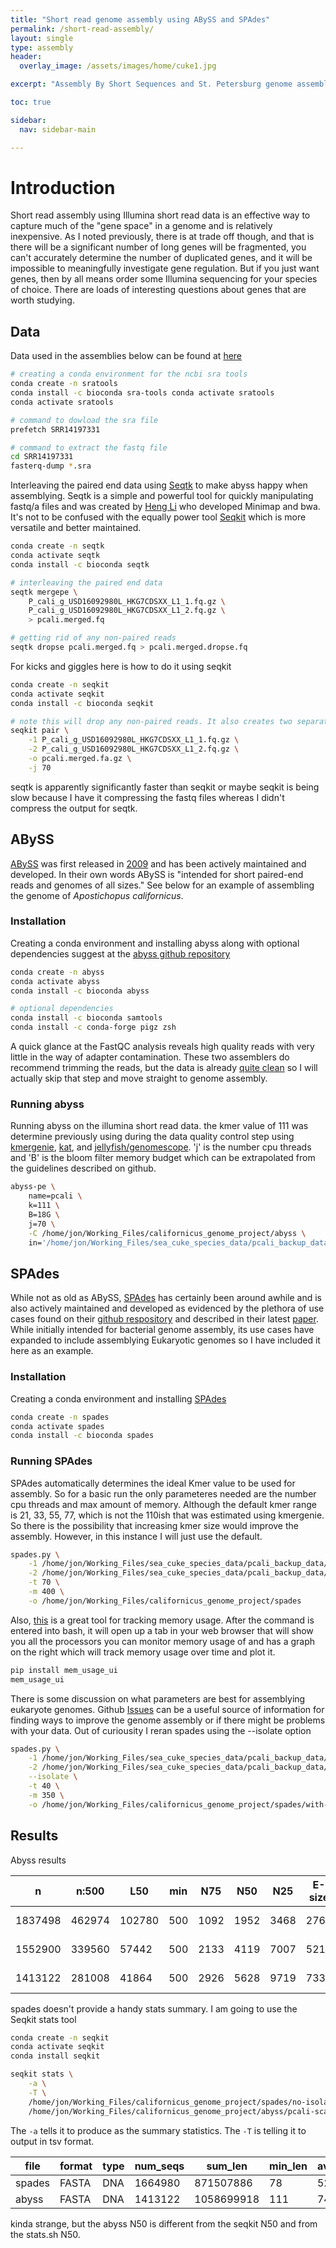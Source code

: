 ```yaml
---
title: "Short read genome assembly using ABySS and SPAdes"
permalink: /short-read-assembly/
layout: single
type: assembly
header:
  overlay_image: /assets/images/home/cuke1.jpg

excerpt: "Assembly By Short Sequences and St. Petersburg genome assembler "

toc: true 

sidebar:
  nav: sidebar-main

---
```


# Introduction
Short read assembly using Illumina short read data is an effective way to capture much of the "gene space" in a genome and is relatively inexpensive. As I noted previously, there is at trade off though, and that is there will be a significant number of long genes will be fragmented, you can't accurately determine the number of duplicated genes, and it will be impossible to meaningfully investigate gene regulation. But if you just want genes, then by all means order some Illumina sequencing for your species of choice. There are loads of interesting questions about genes that are worth studying. 

## Data

Data used in the assemblies below can be found at [here](https://www.ncbi.nlm.nih.gov/sra?linkname=bioproject_sra_all&from_uid=720913)

```bash
# creating a conda environment for the ncbi sra tools
conda create -n sratools
conda install -c bioconda sra-tools conda activate sratools
conda activate sratools

# command to dowload the sra file
prefetch SRR14197331

# command to extract the fastq file
cd SRR14197331
fasterq-dump *.sra
```

Interleaving the paired end data using [Seqtk](https://github.com/lh3/seqtk) to make abyss happy when assemblying. Seqtk is a simple and powerful tool for quickly manipulating fastq/a files  and was created by [Heng Li](https://github.com/lh3) who developed Minimap and bwa. It's not to be confused with the equally power tool [Seqkit](https://github.com/shenwei356/seqkit) which is more versatile and better maintained. 

```bash
conda create -n seqtk
conda activate seqtk
conda install -c bioconda seqtk

# interleaving the paired end data
seqtk mergepe \
    P_cali_g_USD16092980L_HKG7CDSXX_L1_1.fq.gz \
    P_cali_g_USD16092980L_HKG7CDSXX_L1_2.fq.gz \
    > pcali.merged.fq

# getting rid of any non-paired reads
seqtk dropse pcali.merged.fq > pcali.merged.dropse.fq
```

For kicks and giggles here is how to do it using seqkit
```bash
conda create -n seqkit
conda activate seqkit
conda install -c bioconda seqkit 

# note this will drop any non-paired reads. It also creates two separate files
seqkit pair \
    -1 P_cali_g_USD16092980L_HKG7CDSXX_L1_1.fq.gz \
    -2 P_cali_g_USD16092980L_HKG7CDSXX_L1_2.fq.gz \
    -o pcali.merged.fa.gz \
    -j 70
```

seqtk is apparently significantly faster than seqkit or maybe seqkit is being slow because I have it compressing the fastq files whereas I didn't compress the output for seqtk. 

## ABySS

[ABySS](https://genome.cshlp.org/content/27/5/768) was first released in [2009](https://genome.cshlp.org/content/19/6/1117) and has been actively maintained and developed. In their own words ABySS is "intended for short paired-end reads and genomes of all sizes." See below for an example of assembling the genome of *Apostichopus californicus*. 

### Installation

Creating a conda environment and installing abyss along with optional dependencies suggest at the [abyss github repository](https://github.com/bcgsc/abyss#citation)

```bash
conda create -n abyss
conda activate abyss
conda install -c bioconda abyss

# optional dependencies
conda install -c bioconda samtools
conda install -c conda-forge pigz zsh
```

A quick glance at the FastQC analysis reveals high quality reads with very little in the way of adapter contamination. These two assemblers do recommend trimming the reads, but the data is already [quite clean](/short_read_quality/#results) so I will actually skip that step and move straight to genome assembly. 

### Running abyss

Running abyss on the illumina short read data. the kmer value of 111 was determine previously using during the data quality control step using [kmergenie](/kmergenie/), [kat](/kat/), and [jellyfish/genomescope](/genomescope/). 'j' is the number cpu threads and 'B' is the bloom filter memory budget which can be extrapolated from the guidelines described on github. 

```bash
abyss-pe \
    name=pcali \
    k=111 \
    B=18G \
    j=70 \
    -C /home/jon/Working_Files/californicus_genome_project/abyss \
    in='/home/jon/Working_Files/sea_cuke_species_data/pcali_backup_data/raw_data/P_cali_g/pcali.merged.dropse.fq'
```

## SPAdes

While not as old as ABySS, [SPAdes](https://www.liebertpub.com/doi/abs/10.1089/cmb.2012.0021) has certainly been around awhile and is also actively maintained and developed as evidenced by the plethora of use cases found on their [github respository](https://github.com/ablab/spades) and described in their latest [paper](https://currentprotocols.onlinelibrary.wiley.com/doi/abs/10.1002/cpbi.102). While initially intended for bacterial genome assembly, its use cases have expanded to include assemblying Eukaryotic genomes so I have included it here as an example. 

### Installation

Creating a conda environment and installing [SPAdes](https://github.com/ablab/spades)
```bash
conda create -n spades
conda activate spades
conda install -c bioconda spades 
```

### Running SPAdes

SPAdes automatically determines the ideal Kmer value to be used for assembly. So for a basic run the only parameteres needed are the number cpu threads and max amount of memory. Although the default kmer range is 21, 33, 55, 77, which is not the 110ish that was estimated using kmergenie. So there is the possibility that increasing kmer size would improve the assembly. However, in this instance I will just use the default. 

```bash
spades.py \
    -1 /home/jon/Working_Files/sea_cuke_species_data/pcali_backup_data/raw_data/P_cali_g/P_cali_g_USD16092980L_HKG7CDSXX_L1_1.fq.gz \
    -2 /home/jon/Working_Files/sea_cuke_species_data/pcali_backup_data/raw_data/P_cali_g/P_cali_g_USD16092980L_HKG7CDSXX_L1_2.fq.gz \
    -t 70 \
    -m 400 \
    -o /home/jon/Working_Files/californicus_genome_project/spades
```

Also, [this](https://github.com/parikls/mem_usage_ui) is a great tool for tracking memory usage. After the command is entered into bash, it will open up a tab in your web browser that will show you all the processors you can monitor memory usage of and has a graph on the right which will track memory usage over time and plot it. 

```bash
pip install mem_usage_ui
mem_usage_ui
```

There is some discussion on what parameters are best for assemblying eukaryote genomes. Github [Issues](https://github.com/ablab/spades/issues/708) can be a useful source of information for finding ways to improve the genome assembly or if there might be problems with your data. Out of curiousity I reran spades using the --isolate option

```bash
spades.py \
    -1 /home/jon/Working_Files/sea_cuke_species_data/pcali_backup_data/raw_data/P_cali_g/P_cali_g_USD16092980L_HKG7CDSXX_L1_1.fq.gz \
    -2 /home/jon/Working_Files/sea_cuke_species_data/pcali_backup_data/raw_data/P_cali_g/P_cali_g_USD16092980L_HKG7CDSXX_L1_2.fq.gz \
    --isolate \
    -t 40 \
    -m 350 \
    -o /home/jon/Working_Files/californicus_genome_project/spades/with-isolate_spades
```


## Results 

Abyss results

| n       | n:500  | L50    | min | N75  | N50  | N25  | E-size | max    | sum      | name               |
|---------|--------|--------|-----|------|------|------|--------|--------|----------|--------------------|
| 1837498 | 462974 | 102780 | 500 | 1092 | 1952 | 3468 | 2761   | 36410  | 7.05E+08 | pcali-unitigs.fa   |
| 1552900 | 339560 | 57442  | 500 | 2133 | 4119 | 7007 | 5218   | 62580  | 7.98E+08 | pcali-contigs.fa   |
| 1413122 | 281008 | 41864  | 500 | 2926 | 5628 | 9719 | 7335   | 104106 | 8.07E+08 | pcali-scaffolds.fa |


spades doesn't provide a handy stats summary. I am going to use the Seqkit stats tool
```bash
conda create -n seqkit
conda activate seqkit
conda install seqkit

seqkit stats \
    -a \
    -T \
    /home/jon/Working_Files/californicus_genome_project/spades/no-isolate_spades/scaffolds.fasta \
    /home/jon/Working_Files/californicus_genome_project/abyss/pcali-scaffolds.fa
```

The ```-a``` tells it to produce as the summary statistics. The ```-T``` is telling it to output in tsv format. 

| file   | format | type | num_seqs | sum_len    | min_len | avg_len | max_len | Q1  | Q2  | Q3  | sum_gap | N50  | Q20(%) | Q30(%) |
|--------|--------|------|----------|------------|---------|---------|---------|-----|-----|-----|---------|------|--------|--------|
| spades | FASTA  | DNA  | 1664980  | 871507886  | 78      | 523.4   | 102456  | 89  | 147 | 383 | 0       | 2003 | 0      | 0      |
| abyss  | FASTA  | DNA  | 1413122  | 1058699918 | 111     | 749.2   | 104210  | 150 | 224 | 396 | 0       | 3934 | 0      | 0      |

kinda strange, but the abyss N50 is different from the seqkit N50 and from the stats.sh N50. 